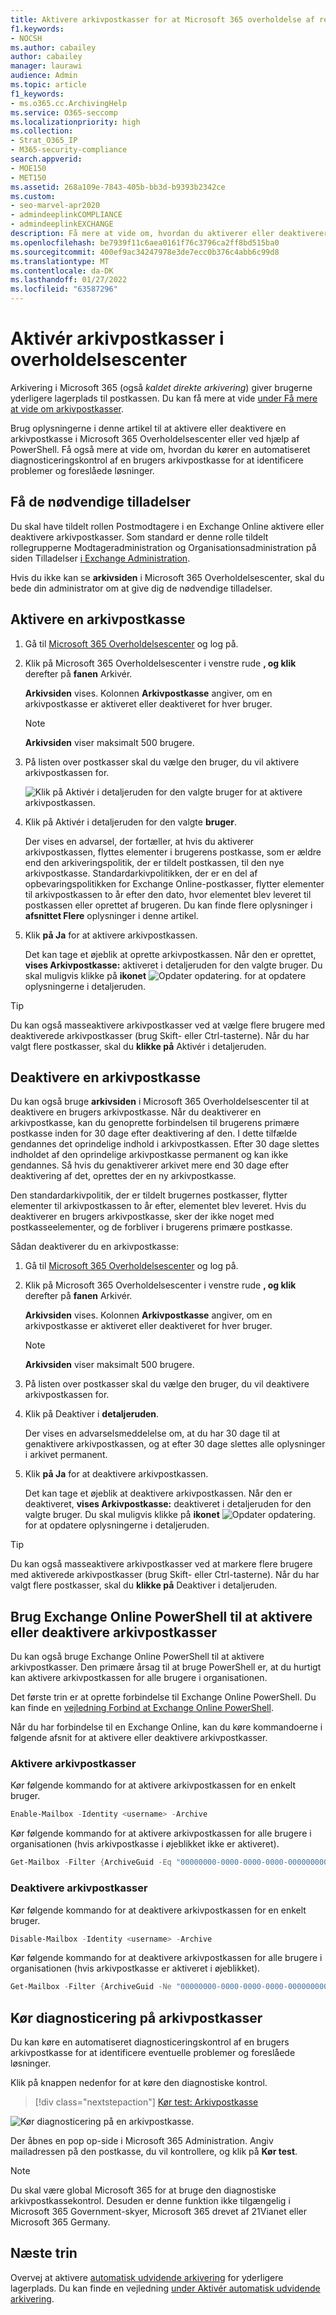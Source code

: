 ```yaml
---
title: Aktivere arkivpostkasser for at Microsoft 365 overholdelse af regler og standarder
f1.keywords:
- NOCSH
ms.author: cabailey
author: cabailey
manager: laurawi
audience: Admin
ms.topic: article
f1_keywords:
- ms.o365.cc.ArchivingHelp
ms.service: O365-seccomp
ms.localizationpriority: high
ms.collection:
- Strat_O365_IP
- M365-security-compliance
search.appverid:
- MOE150
- MET150
ms.assetid: 268a109e-7843-405b-bb3d-b9393b2342ce
ms.custom:
- seo-marvel-apr2020
- admindeeplinkCOMPLIANCE
- admindeeplinkEXCHANGE
description: Få mere at vide om, hvordan du aktiverer eller deaktiverer arkivpostkasser for at understøtte organisationens krav til opbevaring af meddelelser, eDiscovery og venteposition.
ms.openlocfilehash: be7939f11c6aea0161f76c3796ca2ff8bd515ba0
ms.sourcegitcommit: 400ef9ac34247978e3de7ecc0b376c4abb6c99d8
ms.translationtype: MT
ms.contentlocale: da-DK
ms.lasthandoff: 01/27/2022
ms.locfileid: "63587296"
---
```

# <a name="enable-archive-mailboxes-in-the-compliance-center"></a>Aktivér arkivpostkasser i overholdelsescenter

Arkivering i Microsoft 365 (også *kaldet direkte arkivering*) giver brugerne yderligere lagerplads til postkassen. Du kan få mere at vide [under Få mere at vide om arkivpostkasser](archive-mailboxes.md).

Brug oplysningerne i denne artikel til at aktivere eller deaktivere en arkivpostkasse i Microsoft 365 Overholdelsescenter eller ved hjælp af PowerShell. Få også mere at vide om, hvordan du kører en automatiseret diagnosticeringskontrol af en brugers arkivpostkasse for at identificere problemer og foreslåede løsninger.

## <a name="get-the-necessary-permissions"></a>Få de nødvendige tilladelser

Du skal have tildelt rollen Postmodtagere i en Exchange Online aktivere eller deaktivere arkivpostkasser. Som standard er denne rolle tildelt rollegrupperne Modtageradministration og Organisationsadministration på siden Tilladelser <a href="https://go.microsoft.com/fwlink/p/?linkid=2059104" target="_blank">i Exchange Administration</a>. 

Hvis du ikke kan se **arkivsiden** i Microsoft 365 Overholdelsescenter, skal du bede din administrator om at give dig de nødvendige tilladelser.

## <a name="enable-an-archive-mailbox"></a>Aktivere en arkivpostkasse

1. Gå til <a href="https://go.microsoft.com/fwlink/p/?linkid=2077149" target="_blank">Microsoft 365 Overholdelsescenter</a> og log på.

2. Klik på Microsoft 365 Overholdelsescenter i venstre rude **, og klik** derefter på **fanen** Arkivér.

   **Arkivsiden** vises. Kolonnen **Arkivpostkasse** angiver, om en arkivpostkasse er aktiveret eller deaktiveret for hver bruger.

   > [!NOTE]
   > **Arkivsiden** viser maksimalt 500 brugere.

3. På listen over postkasser skal du vælge den bruger, du vil aktivere arkivpostkassen for.

   ![Klik på Aktivér i detaljeruden for den valgte bruger for at aktivere arkivpostkassen.](../media/8b53cdec-d5c9-4c28-af11-611f95c37b34.png)

4. Klik på Aktivér i detaljeruden for den valgte **bruger**.

   Der vises en advarsel, der fortæller, at hvis du aktiverer arkivpostkassen, flyttes elementer i brugerens postkasse, som er ældre end den arkiveringspolitik, der er tildelt postkassen, til den nye arkivpostkasse. Standardarkivpolitikken, der er en del af opbevaringspolitikken for Exchange Online-postkasser, flytter elementer til arkivpostkassen to år efter den dato, hvor elementet blev leveret til postkassen eller oprettet af brugeren. Du kan finde flere oplysninger i **afsnittet Flere** oplysninger i denne artikel.

5. Klik **på Ja** for at aktivere arkivpostkassen.

   Det kan tage et øjeblik at oprette arkivpostkassen. Når den er oprettet, **vises Arkivpostkasse:** aktiveret i detaljeruden for den valgte bruger. Du skal muligvis klikke på **ikonet** ![Opdater opdatering.](../media/O365-MDM-Policy-RefreshIcon.gif) for at opdatere oplysningerne i detaljeruden.

> [!TIP]
> Du kan også masseaktivere arkivpostkasser ved at vælge flere brugere med deaktiverede arkivpostkasser (brug Skift- eller Ctrl-tasterne). Når du har valgt flere postkasser, skal du **klikke på** Aktivér i detaljeruden.

## <a name="disable-an-archive-mailbox"></a>Deaktivere en arkivpostkasse

Du kan også bruge **arkivsiden** i Microsoft 365 Overholdelsescenter til at deaktivere en brugers arkivpostkasse. Når du deaktiverer en arkivpostkasse, kan du genoprette forbindelsen til brugerens primære postkasse inden for 30 dage efter deaktivering af den. I dette tilfælde gendannes det oprindelige indhold i arkivpostkassen. Efter 30 dage slettes indholdet af den oprindelige arkivpostkasse permanent og kan ikke gendannes. Så hvis du genaktiverer arkivet mere end 30 dage efter deaktivering af det, oprettes der en ny arkivpostkasse.

Den standardarkivpolitik, der er tildelt brugernes postkasser, flytter elementer til arkivpostkassen to år efter, elementet blev leveret. Hvis du deaktiverer en brugers arkivpostkasse, sker der ikke noget med postkasseelementer, og de forbliver i brugerens primære postkasse.

Sådan deaktiverer du en arkivpostkasse:

1. Gå til <a href="https://go.microsoft.com/fwlink/p/?linkid=2077149" target="_blank">Microsoft 365 Overholdelsescenter</a> og log på.

2. Klik på Microsoft 365 Overholdelsescenter i venstre rude **, og klik** derefter på **fanen** Arkivér.

   **Arkivsiden** vises. Kolonnen **Arkivpostkasse** angiver, om en arkivpostkasse er aktiveret eller deaktiveret for hver bruger.

   > [!NOTE]
   > **Arkivsiden** viser maksimalt 500 brugere.

3. På listen over postkasser skal du vælge den bruger, du vil deaktivere arkivpostkassen for.

4. Klik på Deaktiver i **detaljeruden**.

   Der vises en advarselsmeddelelse om, at du har 30 dage til at genaktivere arkivpostkassen, og at efter 30 dage slettes alle oplysninger i arkivet permanent.

5. Klik **på Ja** for at deaktivere arkivpostkassen.

   Det kan tage et øjeblik at deaktivere arkivpostkassen. Når den er deaktiveret, **vises Arkivpostkasse:** deaktiveret i detaljeruden for den valgte bruger. Du skal muligvis klikke på **ikonet** ![Opdater opdatering.](../media/O365-MDM-Policy-RefreshIcon.gif) for at opdatere oplysningerne i detaljeruden.

> [!TIP]
> Du kan også masseaktivere arkivpostkasser ved at markere flere brugere med aktiverede arkivpostkasser (brug Skift- eller Ctrl-tasterne). Når du har valgt flere postkasser, skal du **klikke på** Deaktiver i detaljeruden.

## <a name="use-exchange-online-powershell-to-enable-or-disable-archive-mailboxes"></a>Brug Exchange Online PowerShell til at aktivere eller deaktivere arkivpostkasser

Du kan også bruge Exchange Online PowerShell til at aktivere arkivpostkasser. Den primære årsag til at bruge PowerShell er, at du hurtigt kan aktivere arkivpostkassen for alle brugere i organisationen.

Det første trin er at oprette forbindelse til Exchange Online PowerShell. Du kan finde en [vejledning Forbind at Exchange Online PowerShell](/powershell/exchange/connect-to-exchange-online-powershell).

Når du har forbindelse til en Exchange Online, kan du køre kommandoerne i følgende afsnit for at aktivere eller deaktivere arkivpostkasser.

### <a name="enable-archive-mailboxes"></a>Aktivere arkivpostkasser

Kør følgende kommando for at aktivere arkivpostkassen for en enkelt bruger.

```powershell
Enable-Mailbox -Identity <username> -Archive
```

Kør følgende kommando for at aktivere arkivpostkassen for alle brugere i organisationen (hvis arkivpostkasse i øjeblikket ikke er aktiveret).

```powershell
Get-Mailbox -Filter {ArchiveGuid -Eq "00000000-0000-0000-0000-000000000000" -AND RecipientTypeDetails -Eq "UserMailbox"} | Enable-Mailbox -Archive
```

### <a name="disable-archive-mailboxes"></a>Deaktivere arkivpostkasser

Kør følgende kommando for at deaktivere arkivpostkassen for en enkelt bruger.

```powershell
Disable-Mailbox -Identity <username> -Archive
```

Kør følgende kommando for at deaktivere arkivpostkassen for alle brugere i organisationen (hvis arkivpostkasse er aktiveret i øjeblikket).

```powershell
Get-Mailbox -Filter {ArchiveGuid -Ne "00000000-0000-0000-0000-000000000000" -AND RecipientTypeDetails -Eq "UserMailbox"} | Disable-Mailbox -Archive
```

## <a name="run-diagnostics-on-archive-mailboxes"></a>Kør diagnosticering på arkivpostkasser

Du kan køre en automatiseret diagnosticeringskontrol af en brugers arkivpostkasse for at identificere eventuelle problemer og foreslåede løsninger.

Klik på knappen nedenfor for at køre den diagnostiske kontrol. 

> [!div class="nextstepaction"]
> [Kør test: Arkivpostkasse](https://aka.ms/PillarArchiveMailbox)

![Kør diagnosticering på en arkivpostkasse.](../media/ArchiveMailboxDiagnostics.png)

Der åbnes en pop op-side i Microsoft 365 Administration. Angiv mailadressen på den postkasse, du vil kontrollere, og klik på **Kør test**.

> [!NOTE]
> Du skal være global Microsoft 365 for at bruge den diagnostiske arkivpostkassekontrol. Desuden er denne funktion ikke tilgængelig i Microsoft 365 Government-skyer, Microsoft 365 drevet af 21Vianet eller Microsoft 365 Germany.

## <a name="next-steps"></a>Næste trin

Overvej at aktivere [automatisk udvidende arkivering](autoexpanding-archiving.md) for yderligere lagerplads. Du kan finde en vejledning [under Aktivér automatisk udvidende arkivering](enable-autoexpanding-archiving.md).
